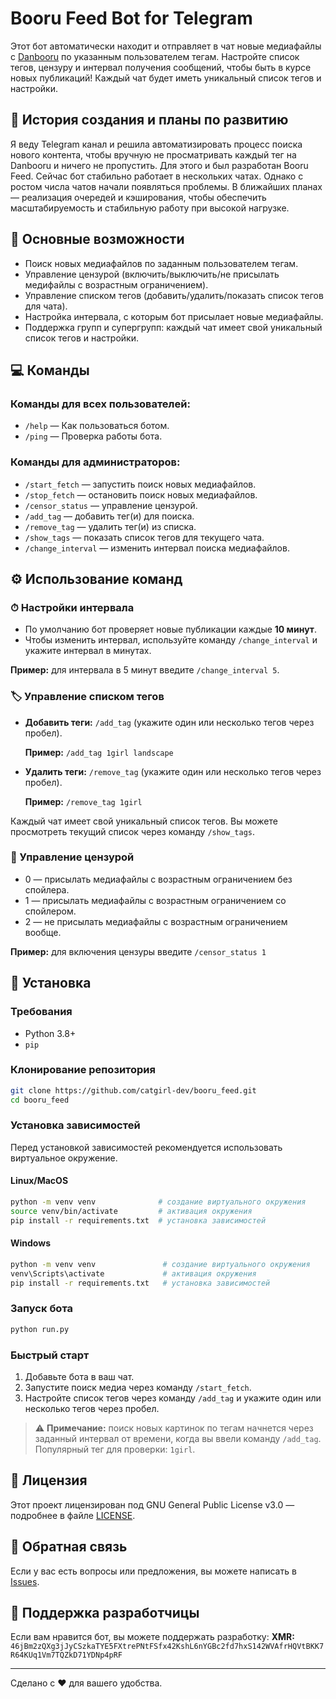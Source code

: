 # Booru Feed Bot for Telegram

Этот бот автоматически находит и отправляет в чат новые медиафайлы с [Danbooru](https://danbooru.donmai.us/) по указанным пользователем тегам. Настройте список тегов, цензуру и интервал получения сообщений, чтобы быть в курсе новых публикаций! Каждый чат будет иметь уникальный список тегов и настройки.


## 📖 История создания и планы по развитию

Я веду Telegram канал и решила автоматизировать процесс поиска нового контента, чтобы вручную не просматривать каждый тег на Danbooru и ничего не пропустить. Для этого и был разработан Booru Feed. Сейчас бот стабильно работает в нескольких чатах. Однако с ростом числа чатов начали появляться проблемы. В ближайших планах — реализация очередей и кэширования, чтобы обеспечить масштабируемость и стабильную работу при высокой нагрузке.

## 🤖 Основные возможности

- Поиск новых медиафайлов по заданным пользователем тегам.
- Управление цензурой (включить/выключить/не присылать медифайлы с возрастным ограничением).
- Управление списком тегов (добавить/удалить/показать список тегов для чата).
- Настройка интервала, с которым бот присылает новые медиафайлы.
- Поддержка групп и супергрупп: каждый чат имеет свой уникальный список тегов и настройки.

## 💻 Команды

### Команды для всех пользователей:
- `/help` — Как пользоваться ботом.
- `/ping` — Проверка работы бота.

### Команды для администраторов:
- `/start_fetch` — запустить поиск новых медиафайлов.
- `/stop_fetch` — остановить поиск новых медиафайлов.
- `/censor_status` — управление цензурой.
- `/add_tag` — добавить тег(и) для поиска.
- `/remove_tag` — удалить тег(и) из списка.
- `/show_tags` — показать список тегов для текущего чата.
- `/change_interval` — изменить интервал поиска медиафайлов.

## ⚙️ Использование команд
### ⏱ Настройки интервала
- По умолчанию бот проверяет новые публикации каждые **10 минут**.
- Чтобы изменить интервал, используйте команду `/change_interval` и укажите интервал в минутах.

**Пример:** для интервала в 5 минут введите `/change_interval 5`.

### 🏷 Управление списком тегов
- **Добавить теги:** `/add_tag` (укажите один или несколько тегов через пробел).
    
  **Пример:** `/add_tag 1girl landscape`
- **Удалить теги:** `/remove_tag` (укажите один или несколько тегов через пробел).
    
  **Пример:** `/remove_tag 1girl`
  
Каждый чат имеет свой уникальный список тегов. Вы можете просмотреть текущий список через команду `/show_tags`.

### 🔞 Управление цензурой
- 0 — присылать медиафайлы с возрастным ограничением без спойлера. 
- 1 — присылать медиафайлы с возрастным ограничением со спойлером. 
- 2 — не присылать медиафайлы с возрастным ограничением вообще.

**Пример:** для включения цензуры введите `/censor_status 1`

## 🚀 Установка
### Требования

- Python 3.8+
- `pip`
  
### Клонирование репозитория

```sh
git clone https://github.com/catgirl-dev/booru_feed.git
cd booru_feed
```

### Установка зависимостей
Перед установкой зависимостей рекомендуется использовать виртуальное окружение.
#### Linux/MacOS
```sh
python -m venv venv              # создание виртуального окружения
source venv/bin/activate         # активация окружения
pip install -r requirements.txt  # установка зависимостей
```

#### Windows
```sh
python -m venv venv               # создание виртуального окружения
venv\Scripts\activate             # активация окружения
pip install -r requirements.txt   # установка зависимостей
```
  
### Запуск бота

```sh
python run.py
```

### Быстрый старт
1. Добавьте бота в ваш чат.
2. Запустите поиск медиа через команду `/start_fetch`.
3. Настройте список тегов через команду `/add_tag` и укажите один или несколько тегов через пробел.

> ⚠️ **Примечание:** поиск новых картинок по тегам начнется через заданный интервал от времени, когда вы ввели команду `/add_tag`. Популярный тег для проверки: `1girl`.

## 📃 Лицензия 
Этот проект лицензирован под GNU General Public License v3.0 — подробнее в файле [LICENSE](LICENSE).

## 📩 Обратная связь

Если у вас есть вопросы или предложения, вы можете написать в [Issues](https://github.com/booru_feed/issues).
## 💖 Поддержка разработчицы

Если вам нравится бот, вы можете поддержать разработку:
**XMR:**  
`46jBm2zQXg3jJyCSzkaTYE5FXtrePNtFSfx42KshL6nYGBc2fd7hxS142WVAfrHQVtBKK7R64KUq1Vm7TQZkD71YDNp4pRF`

---
Сделано с ❤️ для вашего удобства.
